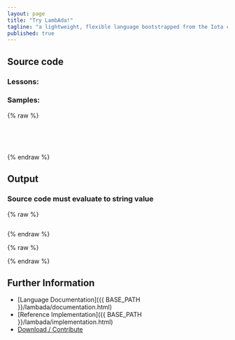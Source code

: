 ```yaml
---
layout: page
title: "Try LambAda!"
tagline: "a lightweight, flexible language bootstrapped from the Iota combinator"
published: true
---
```


<script src="runtime/jquery-1.11.2.min.js"></script>
<script src="runtime/asyncRuntimeClient.js"></script>
<script src="runtime/tools/IntelliHTML.js"></script>
<script>var libraryPath = "library/"; var runtimePath = "runtime/";</script>
<script src="runtime/tools/demoCommon.js"></script>
<script src="runtime/tools/demoTry.js"></script>

## Source code
### Lessons: <span id="lessons"></span>
### Samples: <span id="samples"></span>
{% raw %}
<pre id='evalSrc' style="min-height: 50px"></pre>
{% endraw %}

## Output
### Source code must evaluate to string value
{% raw %}
<pre id='evalRes'></pre>
{% endraw %}

{% raw %}
<!--### Binary
<pre id='evalBin'></pre>-->
{% endraw %}

## Further Information
- [Language Documentation]({{ BASE_PATH }}/lambada/documentation.html)
- [Reference Implementation]({{ BASE_PATH }}/lambada/implementation.html)
- [Download / Contribute](https://github.com/olydis/lambada)

<br>

